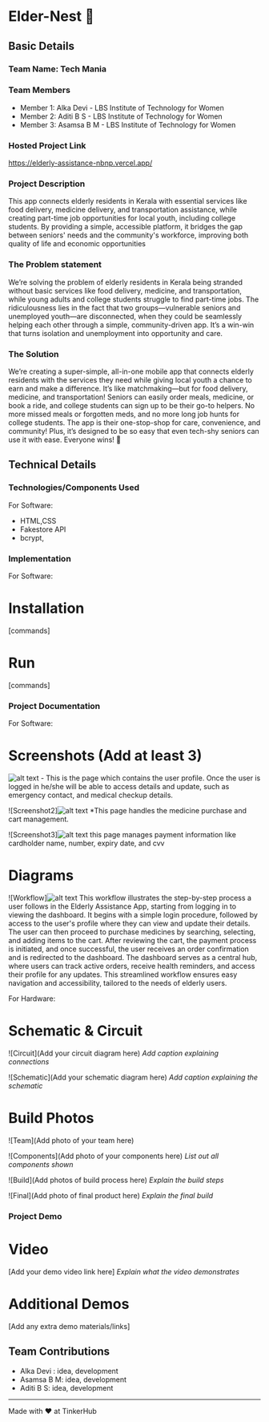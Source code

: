 # Elder-Nest 🎯


## Basic Details
### Team Name: Tech Mania


### Team Members
- Member 1: Alka Devi - LBS Institute of Technology for Women
- Member 2: Aditi B S - LBS Institute of Technology for Women
- Member 3: Asamsa B M - LBS Institute of Technology for Women

### Hosted Project Link
https://elderly-assistance-nbnp.vercel.app/

### Project Description
This app connects elderly residents in Kerala with essential services like food delivery, medicine delivery, and transportation assistance, while creating part-time job opportunities for local youth, including college students. By providing a simple, accessible platform, it bridges the gap between seniors' needs and the community's workforce, improving both quality of life and economic opportunities

### The Problem statement
We’re solving the problem of elderly residents in Kerala being stranded without basic services like food delivery, medicine, and transportation, while young adults and college students struggle to find part-time jobs. The ridiculousness lies in the fact that two groups—vulnerable seniors and unemployed youth—are disconnected, when they could be seamlessly helping each other through a simple, community-driven app. It’s a win-win that turns isolation and unemployment into opportunity and care.

### The Solution
We’re creating a super-simple, all-in-one mobile app that connects elderly residents with the services they need while giving local youth a chance to earn and make a difference. It’s like matchmaking—but for food delivery, medicine, and transportation! Seniors can easily order meals, medicine, or book a ride, and college students can sign up to be their go-to helpers. No more missed meals or forgotten meds, and no more long job hunts for college students. The app is their one-stop-shop for care, convenience, and community! Plus, it’s designed to be so easy that even tech-shy seniors can use it with ease. Everyone wins! 🙌

## Technical Details
### Technologies/Components Used
For Software:
- HTML,CSS
- Fakestore API
- bcrypt,


### Implementation
For Software:
# Installation
[commands]

# Run
[commands]

### Project Documentation
For Software:

# Screenshots (Add at least 3)
![alt text](image.png) - This is the page which contains the user profile. Once the user is 
logged in he/she will be able to access details and update, such as emergency contact, and medical checkup details.

![Screenshot2]![alt text](image-1.png)
*This page handles the medicine purchase and cart management.

![Screenshot3]![alt text](image-2.png)
this page manages payment information like cardholder name, number, expiry date, and cvv

# Diagrams
![Workflow]![alt text](image-3.png)
This workflow illustrates the step-by-step process a user follows in the Elderly Assistance App, starting from logging in to viewing the dashboard. It begins with a simple login procedure, followed by access to the user's profile where they can view and update their details. The user can then proceed to purchase medicines by searching, selecting, and adding items to the cart. After reviewing the cart, the payment process is initiated, and once successful, the user receives an order confirmation and is redirected to the dashboard. The dashboard serves as a central hub, where users can track active orders, receive health reminders, and access their profile for any updates. This streamlined workflow ensures easy navigation and accessibility, tailored to the needs of elderly users.

For Hardware:

# Schematic & Circuit
![Circuit](Add your circuit diagram here)
*Add caption explaining connections*

![Schematic](Add your schematic diagram here)
*Add caption explaining the schematic*

# Build Photos
![Team](Add photo of your team here)


![Components](Add photo of your components here)
*List out all components shown*

![Build](Add photos of build process here)
*Explain the build steps*

![Final](Add photo of final product here)
*Explain the final build*

### Project Demo
# Video
[Add your demo video link here]
*Explain what the video demonstrates*

# Additional Demos
[Add any extra demo materials/links]

## Team Contributions
- Alka Devi : idea, development
- Asamsa B M: idea, development
- Aditi B S: idea, development

---
Made with ❤️ at TinkerHub
